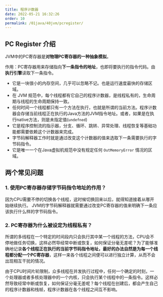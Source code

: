 ```yaml
---
title: 程序计数器
date: 2022-05-21 16:32:26
order: 10
permalink: /01java/40jvm/pcregister/
---
```


## PC Register 介绍
JVM中的PC寄存器是**对物理PC寄存器的一种抽象模拟**。

作用：PC寄存器用来存储指向**下一条指令的地址**，也即将要执行的指令代码。由**执行引擎**读取下一条指令。

- 它是一块很小的内存空间，几乎可以忽略不记。也是运行速度最快的存储区域。
- 在 JVM 规范中，每个线程都有它自己的程序计数器，是线程私有的，生命周期与线程的生命周期保持一致。
- 任何时间一个线程都只有一个方法在执行，也就是所谓的当前方法。程序计数器会存储当前线程正在执行的Java方法的JVM指令地址。或者，如果是在执行native方法，则是未指定值(`undefned`)
- 它是程序控制流的指示器，分支、循环、跳转、异常处理、线程恢复等基础功能都需要依赖这个计数器来完成。
- 字节码解释器工作时就是通过改变这个计数器的值来选取下一条需要执行的字节码指令。
- 它是唯一一个在Java虚拟机规范中没有规定任何 `OutMemoryError` 情况的区域。
## 两个常见问题
### 1. 使用PC寄存器存储字节码指令地址的作用？
因为CPU需要不停的切换各个线程，这时候切换回来以后，就得知道接着从哪开始继续执行。
JVM的字节码解释器就需要通过改变PC寄存器的值来明确下一条应该执行什么样的字节码指令。
### 2. PC寄存器为什么被设定为线程私有？
所谓的多线程在一个特定的时间段内只会执行其中某一个线程的方法，CPU会不停地做任务切换，这样必然导经常中断或恢复，如何保证分毫无差呢？为了能够准确地记录**各个线程正在执行的当前字节码指令地址，最好的办法自然是为每一个线程都分配一个PC寄存器**，这样一来各个线程之间便可以进行独立计算，从而不会出现相互干扰的情况。

由于CPU时间片轮限制，众多线程在并发执行过程中，任何一个确定的时刻，一个处理器或者多核处理器中的一个内核，只会执行某个线程中的一条指令。这样必然导致经常中断或恢复，如何保证分毫无差呢？每个线程在创建后，都会产生自己的程序计数器和栈帧，程序计数器在各个线程之间互不影响。

